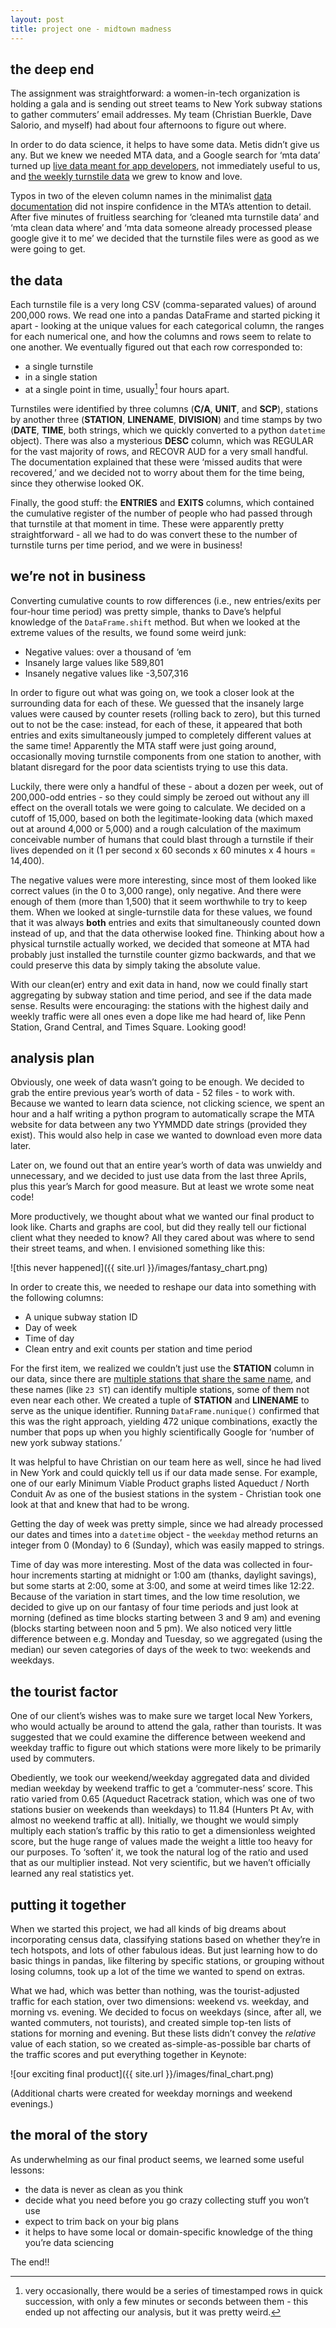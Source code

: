 ```yaml
---
layout: post
title: project one - midtown madness
---
```


## the deep end

The assignment was straightforward: a women-in-tech organization is holding a gala and is sending out street teams to New York subway stations to gather commuters’ email addresses. My team (Christian Buerkle, Dave Salorio, and myself) had about four afternoons to figure out where.

In order to do data science, it helps to have some data. Metis didn’t give us any. But we knew we needed MTA data, and a Google search for ‘mta data’ turned up [live data meant for app developers](http://web.mta.info/developers/download.html), not immediately useful to us, and [the weekly turnstile data](http://web.mta.info/developers/turnstile.html) we grew to know and love.

Typos in two of the eleven column names in the minimalist [data documentation](http://web.mta.info/developers/resources/nyct/turnstile/ts_Field_Description.txt) did not inspire confidence in the MTA’s attention to detail. After five minutes of fruitless searching for ‘cleaned mta turnstile data’ and ‘mta clean data where’ and ‘mta data someone already processed please google give it to me’ we decided that the turnstile files were as good as we were going to get.

## the data

Each turnstile file is a very long CSV (comma-separated values) of around 200,000 rows. We read one into a pandas DataFrame and started picking it apart - looking at the unique values for each categorical column, the ranges for each numerical one, and how the columns and rows seem to relate to one another. We eventually figured out that each row corresponded to:

* a single turnstile
* in a single station
* at a single point in time, usually[^1] four hours apart.

Turnstiles were identified by three columns (**C/A**, **UNIT**, and **SCP**), stations by another three (**STATION**, **LINENAME**, **DIVISION**) and time stamps by two (**DATE**, **TIME**, both strings, which we quickly converted to a python `datetime` object). There was also a mysterious **DESC** column, which was REGULAR for the vast majority of rows, and RECOVR AUD for a very small handful. The documentation explained that these were ‘missed audits that were recovered,’ and we decided not to worry about them for the time being, since they otherwise looked OK.

Finally, the good stuff: the **ENTRIES** and **EXITS** columns, which contained the cumulative register of the number of people who had passed through that turnstile at that moment in time. These were apparently pretty straightforward - all we had to do was convert these to the number of turnstile turns per time period, and we were in business!

## we’re not in business

Converting cumulative counts to row differences (i.e., new entries/exits per four-hour time period) was pretty simple, thanks to Dave’s helpful knowledge of the `DataFrame.shift` method. But when we looked at the extreme values of the results, we found some weird junk:

* Negative values: over a thousand of ‘em
* Insanely large values like 589,801
* Insanely negative values like -3,507,316

In order to figure out what was going on, we took a closer look at the surrounding data for each of these. We guessed that the insanely large values were caused by counter resets (rolling back to zero), but this turned out to not be the case: instead, for each of these, it appeared that both entries and exits simultaneously jumped to completely different values at the same time! Apparently the MTA staff were just going around, occasionally moving turnstile components from one station to another, with blatant disregard for the poor data scientists trying to use this data. 

Luckily, there were only a handful of these - about a dozen per week, out of 200,000-odd entries - so they could simply be zeroed out without any ill effect on the overall totals we were going to calculate. We decided on a cutoff of 15,000, based on both the legitimate-looking data (which maxed out at around 4,000 or 5,000) and a rough calculation of the maximum conceivable number of humans that could blast through a turnstile if their lives depended on it (1 per second x 60 seconds x 60 minutes x 4 hours = 14,400).

The negative values were more interesting, since most of them looked like correct values (in the 0 to 3,000 range), only negative. And there were enough of them (more than 1,500) that it seem worthwhile to try to keep them. When we looked at single-turnstile data for these values, we found that it was always **both** entries and exits that simultaneously counted down instead of up, and that the data otherwise looked fine. Thinking about how a physical turnstile actually worked, we decided that someone at MTA had probably just installed the turnstile counter gizmo backwards, and that we could preserve this data by simply taking the absolute value.

With our clean(er) entry and exit data in hand, now we could finally start aggregating by subway station and time period, and see if the data made sense. Results were encouraging: the stations with the highest daily and weekly traffic were all ones even a dope like me had heard of, like Penn Station, Grand Central, and Times Square. Looking good!

## analysis plan

Obviously, one week of data wasn’t going to be enough. We decided to grab the entire previous year’s worth of data - 52 files - to work with. Because we wanted to learn data science, not clicking science, we spent an hour and a half writing a python program to automatically scrape the MTA website for data between any two YYMMDD date strings (provided they exist). This would also help in case we wanted to download even more data later. 

Later on, we found out that an entire year’s worth of data was unwieldy and unnecessary, and we decided to just use data from the last three Aprils, plus this year’s March for good measure. But at least we wrote some neat code!

More productively, we thought about what we wanted our final product to look like. Charts and graphs are cool, but did they really tell our fictional client what they needed to know? All they cared about was where to send their street teams, and when. I envisioned something like this:

![this never happened]({{ site.url }}/images/fantasy_chart.png)

In order to create this, we needed to reshape our data into something with the following columns:

* A unique subway station ID
* Day of week
* Time of day
* Clean entry and exit counts per station and time period

For the first item, we realized we couldn’t just use the **STATION** column in our data, since there are [multiple stations that share the same name](https://en.wikipedia.org/wiki/New_York_City_Subway_stations#Stations_with_the_same_name), and these names (like `23 ST`) can identify multiple stations, some of them not even near each other. We created a tuple of **STATION** and **LINENAME** to serve as the unique identifier. Running `DataFrame.nunique()` confirmed that this was the right approach, yielding 472 unique combinations, exactly the number that pops up when you highly scientifically Google for ‘number of new york subway stations.’

It was helpful to have Christian on our team here as well, since he had lived in New York and could quickly tell us if our data made sense. For example, one of our early Minimum Viable Product graphs listed Aqueduct / North Conduit Av as one of the busiest stations in the system - Christian took one look at that and knew that had to be wrong.

Getting the day of week was pretty simple, since we had already processed our dates and times into a `datetime` object - the `weekday` method returns an integer from 0 (Monday) to 6 (Sunday), which was easily mapped to strings.

Time of day was more interesting. Most of the data was collected in four-hour increments starting at midnight or 1:00 am (thanks, daylight savings), but some starts at 2:00, some at 3:00, and some at weird times like 12:22. Because of the variation in start times, and the low time resolution, we decided to give up on our fantasy of four time periods and just look at morning (defined as time blocks starting between 3 and 9 am) and evening (blocks starting between noon and 5 pm). We also noticed very little difference between e.g. Monday and Tuesday, so we aggregated (using the median) our seven categories of days of the week to two: weekends and weekdays.

## the tourist factor

One of our client’s wishes was to make sure we target local New Yorkers, who would actually be around to attend the gala, rather than tourists. It was suggested that we could examine the difference between weekend and weekday traffic to figure out which stations were more likely to be primarily used by commuters. 

Obediently, we took our weekend/weekday aggregated data and divided median weekday by weekend traffic to get a ‘commuter-ness’ score. This ratio varied from 0.65 (Aqueduct Racetrack station, which was one of two stations busier on weekends than weekdays) to 11.84 (Hunters Pt Av, with almost no weekend traffic at all). Initially, we thought we would simply multiply each station’s traffic by this ratio to get a dimensionless weighted score, but the huge range of values made the weight a little too heavy for our purposes. To ‘soften’ it, we took the natural log of the ratio and used that as our multiplier instead. Not very scientific, but we haven’t officially learned any real statistics yet.

## putting it together

When we started this project, we had all kinds of big dreams about incorporating census data, classifying stations based on whether they’re in tech hotspots, and lots of other fabulous ideas. But just learning how to do basic things in pandas, like filtering by specific stations, or grouping without losing columns, took up a lot of the time we wanted to spend on extras.

What we had, which was better than nothing, was the tourist-adjusted traffic for each station, over two dimensions: weekend vs. weekday, and morning vs. evening. We decided to focus on weekdays (since, after all, we wanted commuters, not tourists), and created simple top-ten lists of stations for morning and evening. But these lists didn’t convey the _relative_ value of each station, so we created as-simple-as-possible bar charts of the traffic scores and put everything together in Keynote:

![our exciting final product]({{ site.url }}/images/final_chart.png)

(Additional charts were created for weekday mornings and weekend evenings.)

## the moral of the story

As underwhelming as our final product seems, we learned some useful lessons:

* the data is never as clean as you think
* decide what you need before you go crazy collecting stuff you won’t use
* expect to trim back on your big plans
* it helps to have some local or domain-specific knowledge of the thing you’re data sciencing

The end!!

[^1]: very occasionally, there would be a series of timestamped rows in quick succession, with only a few minutes or seconds between them - this ended up not affecting our analysis, but it was pretty weird.